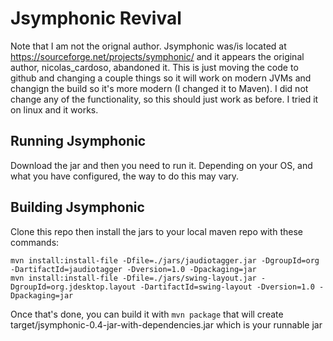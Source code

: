 # Jsymphonic Revival

Note that I am not the orignal author. Jsymphonic was/is located at https://sourceforge.net/projects/symphonic/ and it appears the original author, nicolas_cardoso, abandoned it. This is just moving the code to github and changing a couple things so it will work on modern JVMs and changign the build so it's more modern (I changed it to Maven). I did not change any of the functionality, so this should just work as before. I tried it on linux and it works. 

## Running Jsymphonic
Download the jar and then you need to run it. Depending on your OS, and what you have configured, the way to do this may vary.

## Building Jsymphonic
Clone this repo then install the jars to your local maven repo with these commands:
```
mvn install:install-file -Dfile=./jars/jaudiotagger.jar -DgroupId=org -DartifactId=jaudiotagger -Dversion=1.0 -Dpackaging=jar
mvn install:install-file -Dfile=./jars/swing-layout.jar -DgroupId=org.jdesktop.layout -DartifactId=swing-layout -Dversion=1.0 -Dpackaging=jar
```
Once that's done, you can build it with `mvn package` that will create target/jsymphonic-0.4-jar-with-dependencies.jar which is your runnable jar
